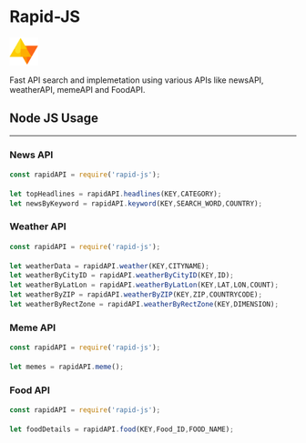 <h1> Rapid-JS </h1> <span><img width="50" height="50" src="./logo.svg" alt="" ></span>
<p>
Fast API search and implemetation using various APIs like newsAPI, weatherAPI, memeAPI and FoodAPI.
</p>

<h2> Node JS Usage </h2>
<hr>

<h3>News API</h3>

```js
const rapidAPI = require('rapid-js');

let topHeadlines = rapidAPI.headlines(KEY,CATEGORY);
let newsByKeyword = rapidAPI.keyword(KEY,SEARCH_WORD,COUNTRY);

```
<h3>Weather API</h3>

```js
const rapidAPI = require('rapid-js');

let weatherData = rapidAPI.weather(KEY,CITYNAME);
let weatherByCityID = rapidAPI.weatherByCityID(KEY,ID);
let weatherByLatLon = rapidAPI.weatherByLatLon(KEY,LAT,LON,COUNT);
let weatherByZIP = rapidAPI.weatherByZIP(KEY,ZIP,COUNTRYCODE);
let weatherByRectZone = rapidAPI.weatherByRectZone(KEY,DIMENSION);

```
<h3>Meme API</h3>

```js
const rapidAPI = require('rapid-js');

let memes = rapidAPI.meme();

```

<h3>Food API</h3>

```js
const rapidAPI = require('rapid-js');

let foodDetails = rapidAPI.food(KEY,Food_ID,FOOD_NAME);

```

